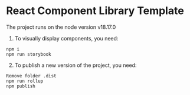 # React Component Library Template

The project runs on the node version v18.17.0

1. To visually display components, you need:

```
npm i
npm run storybook
```

2. To publish a new version of the project, you need:

```
Remove folder .dist
npm run rollup
npm publish
```
